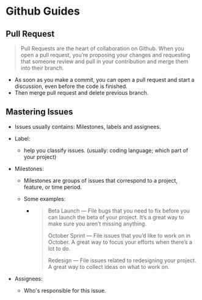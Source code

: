 # Github Guides

## Pull Request

> Pull Requests are the heart of collaboration on Github. When you open a pull request, you’re proposing your changes and requesting that someone review and pull in your contribution and merge them into their branch.

- As soon as you make a commit, you can open a pull request and start a discussion, even before the code is finished.
- Then merge pull request and delete previous branch.

## Mastering Issues

- Issues usually contains: Milestones, labels and assignees.

- Label:

    - help you classify issues. (usually: coding language; which part of your project)

- Milestones:

    - Milestones are groups of issues that correspond to a project, feature, or time period.

    - Some examples:

        - > Beta Launch — File bugs that you need to fix before you can launch the beta of your project. It’s a great way to make sure you aren’t missing anything.
            >
            > October Sprint — File issues that you’d like to work on in October. A great way to focus your efforts when there’s a lot to do.
            >
            > Redesign — File issues related to redesigning your project. A great way to collect ideas on what to work on.

- Assignees:

    - Who's responsible for this issue.